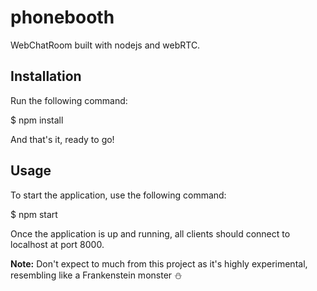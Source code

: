 # phonebooth

WebChatRoom built with nodejs and webRTC.

## Installation

Run the following command:

  $ npm install
  
And that's it, ready to go!
  
## Usage

To start the application, use the following command:

  $ npm start
  
Once the application is up and running, all clients should connect to localhost at port 8000.

**Note:** Don't expect to much from this project as it's highly experimental, resembling like a Frankenstein monster :snowman:
